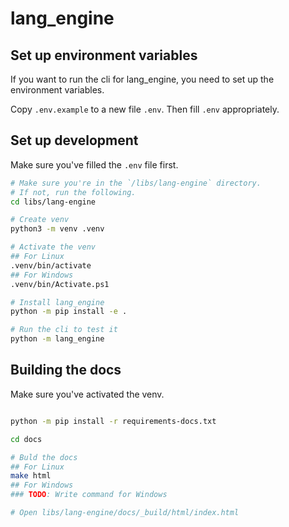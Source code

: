 # lang_engine

## Set up environment variables

If you want to run the cli for lang_engine, you need to set up the environment variables.

Copy `.env.example` to a new file `.env`. Then fill `.env` appropriately.

## Set up development

Make sure you've filled the `.env` file first.

```bash
# Make sure you're in the `/libs/lang-engine` directory.
# If not, run the following.
cd libs/lang-engine

# Create venv
python3 -m venv .venv

# Activate the venv
## For Linux
.venv/bin/activate
## For Windows
.venv/bin/Activate.ps1

# Install lang_engine
python -m pip install -e .

# Run the cli to test it
python -m lang_engine
```

## Building the docs

Make sure you've activated the venv.

```bash

python -m pip install -r requirements-docs.txt

cd docs

# Buld the docs
## For Linux
make html
## For Windows
### TODO: Write command for Windows

# Open libs/lang-engine/docs/_build/html/index.html

```
